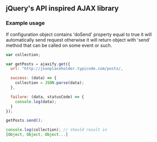 ## jQuery's API inspired AJAX library

### Example usage

If configuration object contains 'doSend' property equal to true it will
automatically send request otherwise it will return object with 'send' method
that can be called on some event or such.

```javascript
var collection;

var getPosts = ajaxify.get({
  url: "http://jsonplaceholder.typicode.com/posts/,

  success: (data) => {
    collection = JSON.parse(data);
  },

  failure: (data, statusCode) => {
    console.log(data);
  }
});

getPosts.send();

console.log(collection); // should result in
[Object, Object, Object...]
```
